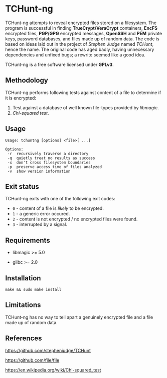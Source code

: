 # TCHunt-ng

TCHunt-ng attempts to reveal encrypted files stored on a filesystem. The program is successful in finding **TrueCrypt/VeraCrypt** containers, **EncFS** encrypted files, **PGP/GPG** encrypted messages, **OpenSSH** and **PEM** private keys, password databases, and files made up of random data. The code is based on ideas laid out in the project of *Stephen Judge* named *TCHunt*, hence the name. The original code has aged badly, having unnecessary dependencies and unfixed bugs; a rewrite seemed like a good idea.

TCHunt-ng is a free software licensed under **GPLv3**.

## Methodology

TCHunt-ng performs following tests against content of a file to determine if it is encrypted:

1. Test against a database of well known file-types provided by *libmagic*.
2. *Chi-squared test*.

## Usage

	Usage: tchuntng [options] <file>[ ...]

	Options:
	 -r  recursively traverse a directory
	 -q  quietly treat no results as success
	 -x  don't cross filesystem boundaries
	 -p  preserve access time of files analyzed
	 -v  show version information

## Exit status

TCHunt-ng exits with one of the following exit codes:

* `0` - content of a file is *likely* to be encrypted.
* `1` - a generic error occured.
* `2` - content is not encrypted / no encrypted files were found.
* `3` - interrupted by a signal.

## Requirements

* libmagic >= 5.0

* glibc >= 2.0

## Installation

`make && sudo make install`

## Limitations

TCHunt-ng has no way to tell apart a genuinely encrypted file and a file made up of random data.

## References

https://github.com/stephenjudge/TCHunt

https://github.com/file/file

https://en.wikipedia.org/wiki/Chi-squared_test

